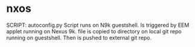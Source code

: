 # nxos

SCRIPT: autoconfig.py
Script runs on N9k guestshell. Is triggered by EEM applet running on Nexus 9k. file is copied to directory on local git repo
running on guestshell. Then is pushed to external git repo.


